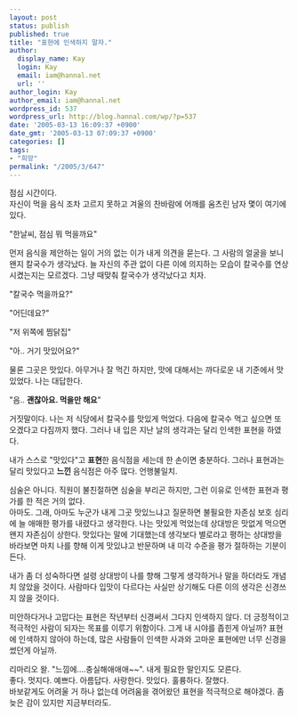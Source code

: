 ```yaml
---
layout: post
status: publish
published: true
title: "표현에 인색하지 말자."
author:
  display_name: Kay
  login: Kay
  email: iam@hannal.net
  url: ''
author_login: Kay
author_email: iam@hannal.net
wordpress_id: 537
wordpress_url: http://blog.hannal.com/wp/?p=537
date: '2005-03-13 16:09:37 +0900'
date_gmt: '2005-03-13 07:09:37 +0900'
categories: []
tags:
- "희망"
permalink: "/2005/3/647"
---
```

<p>점심 시간이다.<br />
자신이 먹을 음식 조차 고르지 못하고 겨울의 찬바람에 어깨를 움츠린 남자 몇이 여기에 있다.</p>
<p>"한날씨, 점심 뭐 먹을까요"</p>
<p>먼저 음식을 제안하는 일이 거의 없는 이가 내게 의견을 묻는다. 그 사람의 얼굴을 보니 왠지 칼국수가 생각났다. 늘 자신의 주관 없이 다른 이에 의지하는 모습이 칼국수를 연상시켰는지는 모르겠다. 그냥 때맞춰 칼국수가 생각났다고 치자.</p>
<p>"칼국수 먹을까요?"</p>
<p>"어딘데요?"</p>
<p>"저 위쪽에 찜닭집"</p>
<p>"아.. 거기 맛있어요?"</p>
<p>물론 그곳은 맛있다. 아무거나 잘 먹긴 하지만, 맛에 대해서는 까다로운 내 기준에서 맛있었다. 나는 대답한다.</p>
<p>"음.. <b>괜찮아요. 먹을만 해요</b>"</p>
<p>거짓말이다. 나는 저 식당에서 칼국수를 맛있게 먹었다. 다음에 칼국수 먹고 싶으면 또 오겠다고 다짐까지 했다. 그러나 내 입은 지난 날의 생각과는 달리 인색한 표현을 하였다.</p>
<p>내가 스스로 "맛있다"고 <b>표현</b>한 음식점을 세는데 한 손이면 충분하다. 그러나 표현과는 달리 맛있다고 <b>느낀</b> 음식점은 아주 많다. 언행불일치.</p>
<p>심술은 아니다. 직원이 불친절하면 심술을 부리곤 하지만, 그런 이유로 인색한 표현과 평가를 한 적은 거의 없다.<br />
아마도. 그래, 아마도 누군가 내게 그곳 맛있느냐고 질문하면 불필요한 자존심 보호 심리에 늘 애매한 평가를 내렸다고 생각한다. 나는 맛있게 먹었는데 상대방은 맛없게 먹으면 왠지 자존심이 상한다. 맛있다는 말에 기대했는데 생각보다 별로라고 평하는 상대방을 바라보면 마치 나를 향해 이게 맛있냐고 반문하며 내 미각 수준을 평가 절하하는 기분이 든다.</p>
<p>내가 좀 더 성숙하다면 설령 상대방이 나를 향해 그렇게 생각하거나 말을 하더라도 개념치 않았을 것이다. 사람마다 입맛이 다르다는 사실만 상기해도 다른 이의 생각은 신경쓰지 않을 것이다.</p>
<p>미안하다거나 고맙다는 표현은 작년부터 신경써서 그다지 인색하지 않다. 더 긍정적이고 적극적인 사람이 되자는 목표를 이루기 위함이다. 그게 내 시야를 좁힌게 아닐까? 표현에 인색하지 않아야 하는데, 많은 사람들이 인색한 사과와 고마운 표현에만 너무 신경을 썼던게 아닐까.</p>
<p>리마리오 왈. "느낌에....충실해애애애~~". 내게 필요한 말인지도 모른다.<br />
좋다. 멋지다. 예쁘다. 아름답다. 사랑한다. 맛있다. 훌륭하다. 잘했다.<br />
바보같게도 어려울 거 하나 없는데 어려움을 겪어왔던 표현을 적극적으로 해야겠다. 좀 늦은 감이 있지만 지금부터라도.</p>
